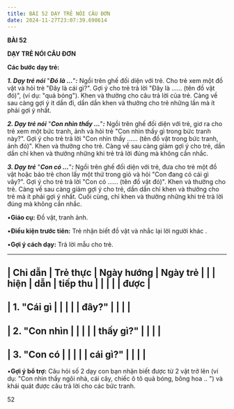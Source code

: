 ```yaml
---
title: BÀI 52 DẠY TRẺ NÓI CÂU ĐƠN
date: 2024-11-27T23:07:39.698614
---
```

**BÀI 52**

**DẠY TRẺ NÓI CÂU ĐƠN**

**Các bước dạy trẻ:**

***1. Dạy trẻ nói*** "***Đó là ...***"***:*** Ngồi trên ghế đối diện
với trẻ. Cho trẻ xem một đồ vật và hỏi trẻ "Đây là cái gì?". Gợi ý cho
trẻ trả lời "Đây là ...... (tên đồ vật đó)", (ví dụ: "quả bóng").
Khen và thưởng cho câu trả lời của trẻ. Càng về sau càng gợi ý ít dần
đi, dần dần khen và thưởng cho trẻ những lần mà ít phải gợi ý nhất.

***2. Dạy trẻ nói*** "***Con nhìn thấy ...***"***:*** Ngồi trên ghế
đối diện với trẻ, giơ ra cho trẻ xem một bức tranh, ảnh và hỏi trẻ
"Con nhìn thấy gì trong bức tranh này?". Gợi ý cho trẻ trả lời "Con
nhìn thấy ...... (tên đồ vật trong bức tranh, ảnh đó)". Khen và
thưởng cho trẻ. Càng về sau càng giảm gợi ý cho trẻ, dần dần chỉ khen
và thưởng những khi trẻ trả lời đúng mà không cần nhắc.

***3. Dạy trẻ*** "***Con có ...***"***:*** Ngồi trên ghế đối diện với
trẻ, đưa cho trẻ một đồ vật hoặc bảo trẻ chon lấy một thứ trong giỏ và
hỏi "Con đang có cái gì vây?". Gợi ý cho trẻ trả lời "Con có ......
(tên đồ vật đó)". Khen và thưởng cho trẻ. Càng về sau càng giảm gợi ý
cho trẻ, dần dần chỉ khen và thưởng cho trẻ mà ít phải gợi ý nhất.
Cuối cùng, chỉ khen và thưởng những khi trẻ trả lời đúng mà không cần
nhắc.

•**Giáo cụ:** Đồ vật, tranh ảnh.

•**Điều kiện trước tiên:** Trẻ nhận biết đồ vật và nhắc lại lời người
khác .

•**Gợi ý cách dạy:** Trả lời mẫu cho trẻ.

-------------------------------------------------------------------------
| **Chỉ dẫn**     | **Trẻ thực      | **Ngày hướng  | **Ngày trẻ    |
|                 | hiện**          | dẫn**         | tiếp thu      |
|                 |                 |                 | được**        |
-------------------------------------------------------------------------
| 1. "Cái gì   |                 |                 |                 |
| đây?"         |                 |                 |                 |
-------------------------------------------------------------------------
| 2. "Con nhìn |                 |                 |                 |
| thấy gì?"     |                 |                 |                 |
-------------------------------------------------------------------------
| 3. "Con có   |                 |                 |                 |
| cái gì?"      |                 |                 |                 |
-------------------------------------------------------------------------

•**Gợi ý bổ trợ:** Câu hỏi số 2 dạy con bạn nhận biết được từ 2 vật
trở lên (ví dụ: "Con nhìn thấy ngôi nhà, cái cây, chiếc ô tô quả bóng,
bông hoa .. ") và khái quát được câu trả lời cho các bức tranh.

52


